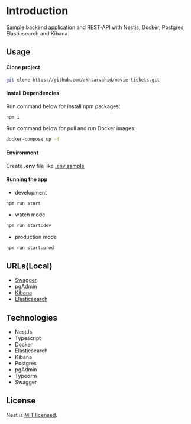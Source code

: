 # Introduction
Sample backend application and REST-API with Nestjs, Docker, Postgres, Elasticsearch and Kibana.

## Usage

#### Clone project
```bash
git clone https://github.com/akhtarvahid/movie-tickets.git
```

#### Install Dependencies
Run command below for install npm packages:
```bash
npm i
```

Run command below for pull and run Docker images:
```bash
docker-compose up -d
```

#### Environment
Create **.env** file like [.env.sample](https://github.com/akhtarvahid/movie-tickets/blob/master/.env.sample)

#### Running the app
- development
```bash
npm run start
```
- watch mode
```bash
npm run start:dev
```
- production mode
```bash
npm run start:prod
```

## URLs(Local)
- [Swagger](http://localhost:3000/api/)
- [pgAdmin](http://localhost:8080/)
- [Kibana](http://localhost:5601/)
- [Elasticsearch](http://localhost:9200/)

## Technologies
- NestJs
- Typescript
- Docker
- Elasticsearch
- Kibana
- Postgres
- pgAdmin
- Typeorm
- Swagger


## License

Nest is [MIT licensed](LICENSE).
